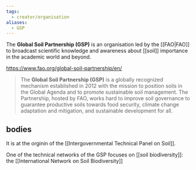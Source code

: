 ```yaml
---
tags:
  - creator/organisation
aliases:
  - GSP
---
```

The **Global Soil Partnership (GSP)** is an organisation led by the [[FAO|FAO]] to broadcast scientific knowledge and awareness about [[soil]] importance in the academic world and beyond. 

https://www.fao.org/global-soil-partnership/en/
> The **Global Soil Partnership (GSP)** is a globally recognized mechanism established in 2012 with the mission to position soils in the Global Agenda and to promote sustainable soil management. The Partnership, hosted by FAO, works hard to improve soil governance to guarantee productive soils towards food security, climate change adaptation and mitigation, and sustainable development for all. 

## bodies
It is at the orginin of the [[Intergovernmental Technical Panel on Soil]].

One of the technical networks of the GSP focuses on [[soil biodiversity]]: the [[International Network on Soil Biodiversity]]